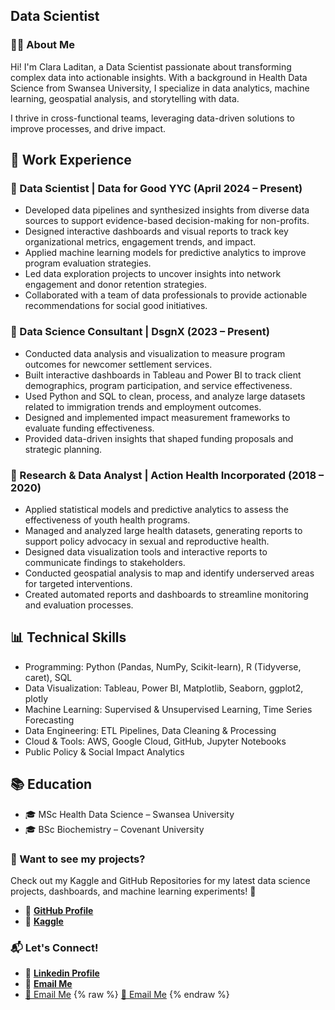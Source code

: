 ## Data Scientist

### 👩‍💻 About Me
Hi! I'm Clara Laditan, a Data Scientist passionate about transforming complex data into actionable insights. With a background in Health Data Science from Swansea University, I specialize in data analytics, machine learning, geospatial analysis, and storytelling with data.

I thrive in cross-functional teams, leveraging data-driven solutions to improve processes, and drive impact.


## 💼 Work Experience

### 📌 Data Scientist | Data for Good YYC (April 2024 – Present)
- Developed data pipelines and synthesized insights from diverse data sources to support evidence-based decision-making for non-profits.
- Designed interactive dashboards and visual reports to track key organizational metrics, engagement trends, and impact.
- Applied machine learning models for predictive analytics to improve program evaluation strategies.
- Led data exploration projects to uncover insights into network engagement and donor retention strategies.
- Collaborated with a team of data professionals to provide actionable recommendations for social good initiatives.

### 📌 Data Science Consultant | DsgnX (2023 – Present)
- Conducted data analysis and visualization to measure program outcomes for newcomer settlement services.
- Built interactive dashboards in Tableau and Power BI to track client demographics, program participation, and service effectiveness.
- Used Python and SQL to clean, process, and analyze large datasets related to immigration trends and employment outcomes.
- Designed and implemented impact measurement frameworks to evaluate funding effectiveness.
- Provided data-driven insights that shaped funding proposals and strategic planning.

### 📌 Research & Data Analyst | Action Health Incorporated (2018 – 2020)
- Applied statistical models and predictive analytics to assess the effectiveness of youth health programs.
- Managed and analyzed large health datasets, generating reports to support policy advocacy in sexual and reproductive health.
- Designed data visualization tools and interactive reports to communicate findings to stakeholders.
- Conducted geospatial analysis to map and identify underserved areas for targeted interventions.
- Created automated reports and dashboards to streamline monitoring and evaluation processes.


## 📊 Technical Skills
- Programming: Python (Pandas, NumPy, Scikit-learn), R (Tidyverse, caret), SQL
- Data Visualization: Tableau, Power BI, Matplotlib, Seaborn, ggplot2, plotly
- Machine Learning: Supervised & Unsupervised Learning, Time Series Forecasting
- Data Engineering: ETL Pipelines, Data Cleaning & Processing
- Cloud & Tools: AWS, Google Cloud, GitHub, Jupyter Notebooks
- Public Policy & Social Impact Analytics


## 📚 Education
- 🎓 MSc Health Data Science – Swansea University
- 🎓 BSc Biochemistry – Covenant University


### 📌 Want to see my projects?
Check out my Kaggle and GitHub Repositories for my latest data science projects, dashboards, and machine learning experiments! 🚀
- 🔗 **[GitHub Profile](https://github.com/claraladitan)**
- 🔗 **[Kaggle](https://www.kaggle.com/)**


### 📬 Let's Connect!
- 💼 **[Linkedin Profile](https://www.linkedin.com/in/clara-laditan/)**
- 📧 **[Email Me](mailto:claratona22@gmail.com)**
- <a href="mailto:claratona22@gmail.com">📧 Email Me</a>
{% raw %}
<a href="mailto:your.email@example.com">📧 Email Me</a>
{% endraw %}



